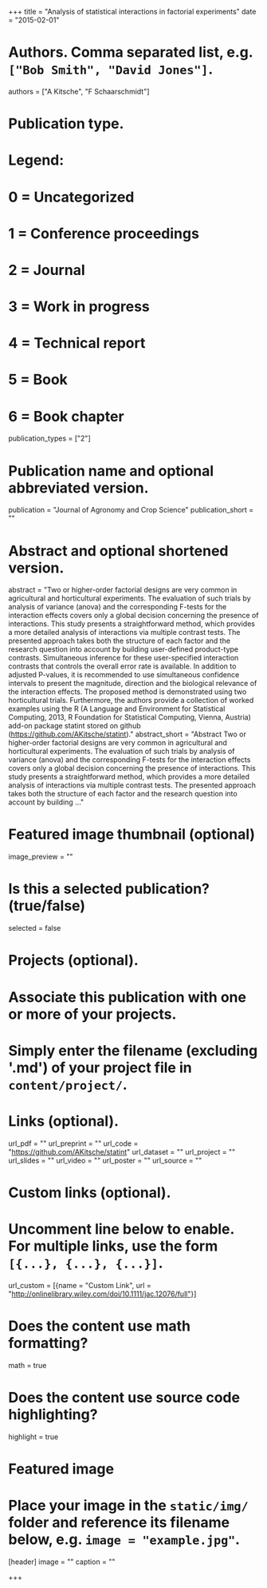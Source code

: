 +++
title = "Analysis of statistical interactions in factorial experiments"
date = "2015-02-01"

# Authors. Comma separated list, e.g. `["Bob Smith", "David Jones"]`.
authors = ["A Kitsche", "F Schaarschmidt"]

# Publication type.
# Legend:
# 0 = Uncategorized
# 1 = Conference proceedings
# 2 = Journal
# 3 = Work in progress
# 4 = Technical report
# 5 = Book
# 6 = Book chapter
publication_types = ["2"]

# Publication name and optional abbreviated version.
publication = "Journal of Agronomy and Crop Science"
publication_short = ""

# Abstract and optional shortened version.
abstract = "Two or higher-order factorial designs are very common in agricultural and horticultural experiments. The evaluation of such trials by analysis of variance (anova) and the corresponding F-tests for the interaction effects covers only a global decision concerning the presence of interactions. This study presents a straightforward method, which provides a more detailed analysis of interactions via multiple contrast tests. The presented approach takes both the structure of each factor and the research question into account by building user-defined product-type contrasts. Simultaneous inference for these user-specified interaction contrasts that controls the overall error rate is available. In addition to adjusted P-values, it is recommended to use simultaneous confidence intervals to present the magnitude, direction and the biological relevance of the interaction effects. The proposed method is demonstrated using two horticultural trials. Furthermore, the authors provide a collection of worked examples using the R (A Language and Environment for Statistical Computing, 2013, R Foundation for Statistical Computing, Vienna, Austria) add-on package statint stored on github (https://github.com/AKitsche/statint)."
abstract_short = "Abstract Two or higher-order factorial designs are very common in agricultural and horticultural experiments. The evaluation of such trials by analysis of variance (anova) and the corresponding F-tests for the interaction effects covers only a global decision concerning the presence of interactions. This study presents a straightforward method, which provides a more detailed analysis of interactions via multiple contrast tests. The presented approach takes both the structure of each factor and the research question into account by building ..."

# Featured image thumbnail (optional)
image_preview = ""

# Is this a selected publication? (true/false)
selected = false

# Projects (optional).
#   Associate this publication with one or more of your projects.
#   Simply enter the filename (excluding '.md') of your project file in `content/project/`.

# Links (optional).
url_pdf = ""
url_preprint = ""
url_code = "https://github.com/AKitsche/statint"
url_dataset = ""
url_project = ""
url_slides = ""
url_video = ""
url_poster = ""
url_source = ""

# Custom links (optional).
#   Uncomment line below to enable. For multiple links, use the form `[{...}, {...}, {...}]`.
url_custom = [{name = "Custom Link", url = "http://onlinelibrary.wiley.com/doi/10.1111/jac.12076/full"}]

# Does the content use math formatting?
math = true

# Does the content use source code highlighting?
highlight = true

# Featured image
# Place your image in the `static/img/` folder and reference its filename below, e.g. `image = "example.jpg"`.
[header]
image = ""
caption = ""

+++

